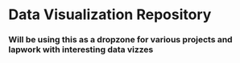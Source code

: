 # Data Visualization Repository
### Will be using this as a dropzone for various projects and lapwork with interesting data vizzes
